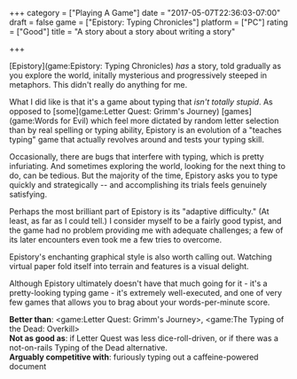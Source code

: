 +++
category = ["Playing A Game"]
date = "2017-05-07T22:36:03-07:00"
draft = false
game = ["Epistory: Typing Chronicles"]
platform = ["PC"]
rating = ["Good"]
title = "A story about a story about writing a story"

+++

[Epistory](game:Epistory: Typing Chronicles) <i>has</i> a story, told gradually as you explore the world, initally mysterious and progressively steeped in metaphors.  This didn't really do anything for me.

What I did like is that it's a game about typing that <i>isn't totally stupid</i>.  As opposed to [some](game:Letter Quest: Grimm's Journey) [games](game:Words for Evil) which feel more dictated by random letter selection than by real spelling or typing ability, Epistory is an evolution of a "teaches typing" game that actually revolves around and tests your typing skill.

Occasionally, there are bugs that interfere with typing, which is pretty infuriating.  And sometimes exploring the world, looking for the next thing to do, can be tedious.  But the majority of the time, Epistory asks you to type quickly and strategically -- and accomplishing its trials feels genuinely satisfying.

Perhaps the most brilliant part of Epistory is its "adaptive difficulty."  (At least, as far as I could tell.)  I consider myself to be a fairly good typist, and the game had no problem providing me with adequate challenges; a few of its later encounters even took me a few tries to overcome.

Epistory's enchanting graphical style is also worth calling out.  Watching virtual paper fold itself into terrain and features is a visual delight.

Although Epistory ultimately doesn't have that much going for it - it's a pretty-looking typing game - it's extremely well-executed, and one of very few games that allows you to brag about your words-per-minute score.

<b>Better than</b>: <game:Letter Quest: Grimm's Journey>, <game:The Typing of the Dead: Overkill>  
<b>Not as good as</b>: if Letter Quest was less dice-roll-driven, or if there was a not-on-rails Typing of the Dead alternative.  
<b>Arguably competitive with</b>: furiously typing out a caffeine-powered document
